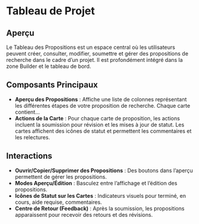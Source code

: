 # Tableau de Projet

## Aperçu
Le Tableau des Propositions est un espace central où les utilisateurs peuvent créer, consulter, modifier, soumettre et gérer des propositions de recherche dans le cadre d’un projet. Il est profondément intégré dans la zone Builder et le tableau de bord.

## Composants Principaux
- **Aperçu des Propositions** : Affiche une liste de colonnes représentant les différentes étapes de votre proposition de recherche. Chaque carte contient…
- **Actions de la Carte** : Pour chaque carte de proposition, les actions incluent la soumission pour révision et les mises à jour de statut. Les cartes affichent des icônes de statut et permettent les commentaires et les relectures.

## Interactions
- **Ouvrir/Copier/Supprimer des Propositions** : Des boutons dans l’aperçu permettent de gérer les propositions.
- **Modes Aperçu/Édition** : Basculez entre l’affichage et l’édition des propositions.
- **Icônes de Statut sur les Cartes** : Indicateurs visuels pour terminé, en cours, aide requise, commentaires.
- **Centre de Retour (Feedback)** : Après la soumission, les propositions apparaissent pour recevoir des retours et des révisions.
